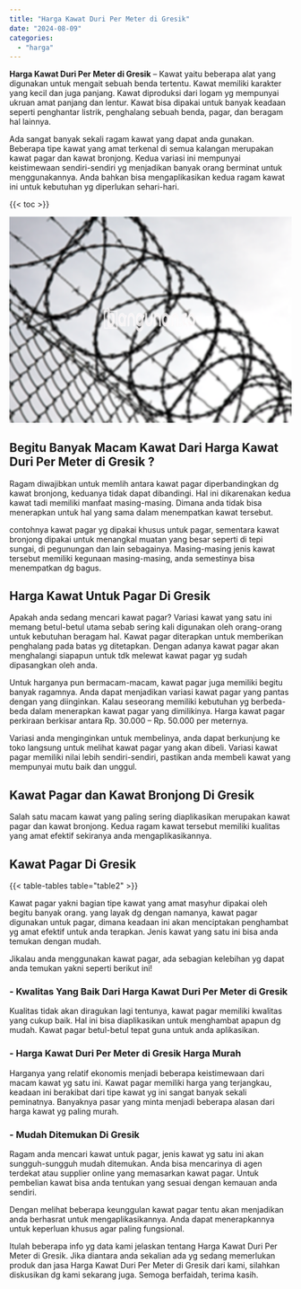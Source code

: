 ```yaml
---
title: "Harga Kawat Duri Per Meter di Gresik"
date: "2024-08-09"
categories: 
  - "harga"
---
```


**Harga Kawat Duri Per Meter di Gresik** – Kawat yaitu beberapa alat yang digunakan untuk mengait sebuah benda tertentu. Kawat memiliki karakter yang kecil dan juga panjang. Kawat diproduksi dari logam yg mempunyai ukruan amat panjang dan lentur. Kawat bisa dipakai untuk banyak keadaan seperti penghantar listrik, penghalang sebuah benda, pagar, dan beragam hal lainnya.

Ada sangat banyak sekali ragam kawat yang dapat anda gunakan. Beberapa tipe kawat yang amat terkenal di semua kalangan merupakan kawat pagar dan kawat bronjong. Kedua variasi ini mempunyai keistimewaan sendiri-sendiri yg menjadikan banyak orang berminat untuk menggunakannya. Anda bahkan bisa mengaplikasikan kedua ragam kawat ini untuk kebutuhan yg diperlukan sehari-hari.

{{< toc >}}

![Harga Kawat Duri Per Meter di Gresik](/images/jual-kawat-murah39.png)

## Begitu Banyak Macam Kawat Dari Harga Kawat Duri Per Meter di Gresik ?

Ragam diwajibkan untuk memlih antara kawat pagar diperbandingkan dg kawat bronjong, keduanya tidak dapat dibandingi. Hal ini dikarenakan kedua kawat tadi memiliki manfaat masing-masing. Dimana anda tidak bisa menerapkan untuk hal yang sama dalam menempatkan kawat tersebut.

contohnya kawat pagar yg dipakai khusus untuk pagar, sementara kawat bronjong dipakai untuk menangkal muatan yang besar seperti di tepi sungai, di pegunungan dan lain sebagainya. Masing-masing jenis kawat tersebut memiliki kegunaan masing-masing, anda semestinya bisa menempatkan dg bagus.

## Harga Kawat Untuk Pagar Di Gresik

Apakah anda sedang mencari kawat pagar? Variasi kawat yang satu ini memang betul-betul utama sebab sering kali digunakan oleh orang-orang untuk kebutuhan beragam hal. Kawat pagar diterapkan untuk memberikan penghalang pada batas yg ditetapkan. Dengan adanya kawat pagar akan menghalangi siapapun untuk tdk melewat kawat pagar yg sudah dipasangkan oleh anda.

Untuk harganya pun bermacam-macam, kawat pagar juga memiliki begitu banyak ragamnya. Anda dapat menjadikan variasi kawat pagar yang pantas dengan yang diinginkan. Kalau seseorang memiliki kebutuhan yg berbeda-beda dalam menerapkan kawat pagar yang dimilikinya. Harga kawat pagar perkiraan berkisar antara Rp. 30.000 – Rp. 50.000 per meternya.

Variasi anda menginginkan untuk membelinya, anda dapat berkunjung ke toko langsung untuk melihat kawat pagar yang akan dibeli. Variasi kawat pagar memiliki nilai lebih sendiri-sendiri, pastikan anda membeli kawat yang mempunyai mutu baik dan unggul.

## Kawat Pagar dan Kawat Bronjong Di Gresik

Salah satu macam kawat yang paling sering diaplikasikan merupakan kawat pagar dan kawat bronjong. Kedua ragam kawat tersebut memiliki kualitas yang amat efektif sekiranya anda mengaplikasikannya.

## Kawat Pagar Di Gresik

{{< table-tables table="table2" >}}

Kawat pagar yakni bagian tipe kawat yang amat masyhur dipakai oleh begitu banyak orang. yang layak dg dengan namanya, kawat pagar digunakan untuk pagar, dimana keadaan ini akan menciptakan penghambat yg amat efektif untuk anda terapkan. Jenis kawat yang satu ini bisa anda temukan dengan mudah.

Jikalau anda menggunakan kawat pagar, ada sebagian kelebihan yg dapat anda temukan yakni seperti berikut ini!

### \- Kwalitas Yang Baik Dari Harga Kawat Duri Per Meter di Gresik

Kualitas tidak akan diragukan lagi tentunya, kawat pagar memiliki kwalitas yang cukup baik. Hal ini bisa diaplikasikan untuk menghambat apapun dg mudah. Kawat pagar betul-betul tepat guna untuk anda aplikasikan.

### \- Harga Kawat Duri Per Meter di Gresik Harga Murah

Harganya yang relatif ekonomis menjadi beberapa keistimewaan dari macam kawat yg satu ini. Kawat pagar memiliki harga yang terjangkau, keadaan ini berakibat dari tipe kawat yg ini sangat banyak sekali peminatnya. Banyaknya pasar yang minta menjadi beberapa alasan dari harga kawat yg paling murah.

### \- Mudah Ditemukan Di Gresik

Ragam anda mencari kawat untuk pagar, jenis kawat yg satu ini akan sungguh-sungguh mudah ditemukan. Anda bisa mencarinya di agen terdekat atau supplier online yang memasarkan kawat pagar. Untuk pembelian kawat bisa anda tentukan yang sesuai dengan kemauan anda sendiri.

Dengan melihat beberapa keunggulan kawat pagar tentu akan menjadikan anda berhasrat untuk mengaplikasikannya. Anda dapat menerapkannya untuk keperluan khusus agar paling fungsional.

Itulah beberapa info yg data kami jelaskan tentang Harga Kawat Duri Per Meter di Gresik. Jika diantara anda sekalian ada yg sedang memerlukan produk dan jasa Harga Kawat Duri Per Meter di Gresik dari kami, silahkan diskusikan dg kami sekarang juga. Semoga berfaidah, terima kasih.
